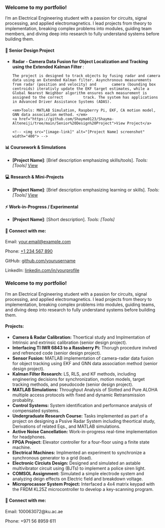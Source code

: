 <h3>Welcome to my portfolio!</h3>

<p> I’m an Electrical Engineering student with a passion for circuits, signal processing, and applied electromagnetics. I lead projects from theory to implementation, breaking complex problems into modules, guiding team members, and diving deep into research to fully understand systems before building them. </p>

<h4>🚀 Senior Design Project </h4>
<ul>
  <li>
    <strong> Radar - Camera Data Fusion for Object Localization and Tracking using the Extended Kalman Filter </strong>: 

    The project is designed to track objects by fusing radar and camera data using an Extended Kalman filter. Asynchronous measurements from radar (position and velocity) and       camera (bounding box centroids) iterativly update the EKF target estimates, while a Global Nearest Neighbor algorithm ensures each measurement is assigned to the correct         track. The system has applications in Advanced Driver Assistance Systems (ADAS). 

    <em>Tools: MATLAB Simulation, Raspberry Pi, EKF, CA motion model, GNN data association method. </em>  
    <a href="https://github.com/Shayma0123/Shayma-Alteneiji/tree/main/Senior%20Design%20Project">View Project</a>  

    <!-- <img src="[image-link]" alt="[Project Name] screenshot" width="400"> -->
  </li>


</ul>

<h4>📊 Coursework & Simulations</h4>
<ul>
  <li><strong>[Project Name]</strong>: [Brief description emphasizing skills/tools]. <em>Tools: [Tools]</em> <a href="[link]">View</a></li>
  <!-- Add more projects as needed -->
</ul>

<h4>💻 Research & Mini-Projects</h4>
<ul>
  <li><strong>[Project Name]</strong>: [Brief description emphasizing learning or skills]. <em>Tools: [Tools]</em> <a href="[link]">View</a></li>
  <!-- Add more projects -->
</ul>

<h4>⚡ Work-in-Progress / Experimental</h4>
<ul>
  <li><strong>[Project Name]</strong>: [Short description]. <em>Tools: [Tools]</em></li>
</ul>

<h4>🤳 Connect with me:</h4>
<p>Email: <a href="mailto:your.email@example.com">your.email@example.com</a></p>
<p>Phone: <a href="tel:+1234567890">+1 234 567 890</a></p>
<p>GitHub: <a href="https://github.com/yourusername">github.com/yourusername</a></p>
<p>LinkedIn: <a href="https://www.linkedin.com/in/yourprofile/">linkedin.com/in/yourprofile</a></p>

</div>



<h3>Welcome to my portfolio!</h3>
<p>I’m an Electrical Engineering student with a passion for circuits, signal processing, and applied electromagnetics. I lead projects from theory to implementation, breaking complex problems into modules, guiding teams, and diving deep into research to fully understand systems before building them.</p>

<h4>Projects:</h4>
<ul>
  <li><strong>Camera & Radar Calibration:</strong> Thoertical study and Implmentation of Intrinsic and extrinsic calibration (senior design project).</li>
  <li><strong>Interfacing TI IWR 6843 to a Rassberry Pi:</strong> Thorugh procedure invlved and refrenced code (senior design project).</li>
  <li><strong>Sensor Fusion:</strong> MATLAB implementation of camera-radar data fusion for object tracking using EKF and GNN data association method (senior design project).</li>
  <li><strong>Kalman Filter Research:</strong> LS, RLS, and KF methods, including engineering decisions for synchronization, motion models, target tracking methods, and pseudocode (senior design project).</li>
  <li><strong>MATLAB Simulations:</strong> Throughput Analysis of Slotted and Pure ALOHA multiple access protocols with fixed and dynamic Retransmission probablity.</li>
  <li><strong>Control Systems:</strong> System identification and performance analysis of compensated systems.</li>
  <li><strong>Undergraduate Research Course:</strong> Tasks implemented as part of a project on designing a Pssive Radar System including theortical study, Derivations of related Eqs., and MATLAB simulations.</li>
  <li><strong>Active Noise Cancellation:</strong> Work-in-progress real-time implementation for headphones.</li>
  <li><strong>FPGA Project:</strong> Elevator controller for a four-floor using a finite state machine.</li>
  <li><strong>Electrical Machines:</strong> Implmented an experiment to synchronize a synchronous generator to a grid (load).</li> 
  <li><strong>Electronic Circiuts Design:</strong> Designed and simulated an astable multivibrator circuit using (BJTs) to implement a police siren light.</li>
  <li><strong> COMSOL Assignment:</strong> Simulated a simple electrode system and analyzing deign effects on Electric field and breakdown voltage.</li>
  <li><strong> Microprocassor System Project:</strong> Interfaced a 4x4 matrix keypad with the FRDM KL25Z microcontroller to develop a key-scanning program.</li>
</ul>

<h4>🤳 Connect with me:</h4>
<p>Email: 100063072@ku.ac.ae </p>
<p>Phone: +971 56 8959 611 </p>

